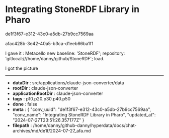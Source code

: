 # Integrating StoneRDF Library in Pharo

de1f3f67-e312-43c0-a5db-27b9cc7569aa

afac428b-3e42-40a5-b3ca-d1eeb66ba1f1

I gave it :
Metacello new
  baseline: 'StoneRDF';
  repository: 'gitlocal:///home/danny/github/StoneRDF';
  load.

I got the picture

---

* **dataDir** : src/applications/claude-json-converter/data
* **rootDir** : claude-json-converter
* **applicationRootDir** : claude-json-converter
* **tags** : p10.p20.p30.p40.p50
* **done** : false
* **meta** : {
  "conv_uuid": "de1f3f67-e312-43c0-a5db-27b9cc7569aa",
  "conv_name": "Integrating StoneRDF Library in Pharo",
  "updated_at": "2024-07-27T23:51:26.357177Z"
}
* **filepath** : /home/danny/github-danny/hyperdata/docs/chat-archives/md/de1f/2024-07-27_afa.md
